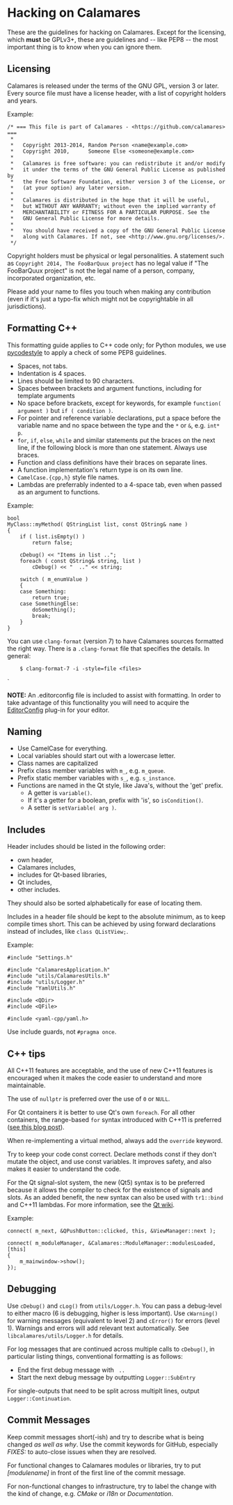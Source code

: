 Hacking on Calamares
====================

These are the guidelines for hacking on Calamares. Except for the licensing,
which **must** be GPLv3+, these are guidelines and -- like PEP8 -- the most
important thing is to know when you can ignore them.


Licensing
---------
Calamares is released under the terms of the GNU GPL, version 3 or later.
Every source file must have a license header, with a list of copyright holders and years.

Example:
```
/* === This file is part of Calamares - <https://github.com/calamares> ===
 *
 *   Copyright 2013-2014, Random Person <name@example.com>
 *   Copyright 2010,      Someone Else <someone@example.com>
 *
 *   Calamares is free software: you can redistribute it and/or modify
 *   it under the terms of the GNU General Public License as published by
 *   the Free Software Foundation, either version 3 of the License, or
 *   (at your option) any later version.
 *
 *   Calamares is distributed in the hope that it will be useful,
 *   but WITHOUT ANY WARRANTY; without even the implied warranty of
 *   MERCHANTABILITY or FITNESS FOR A PARTICULAR PURPOSE. See the
 *   GNU General Public License for more details.
 *
 *   You should have received a copy of the GNU General Public License
 *   along with Calamares. If not, see <http://www.gnu.org/licenses/>.
 */
```
Copyright holders must be physical or legal personalities. A statement such as
`Copyright 2014, The FooBarQuux project` has no legal value if "The FooBarQuux
project" is not the legal name of a person, company, incorporated
organization, etc.

Please add your name to files you touch when making any contribution (even if
it's just a typo-fix which might not be copyrightable in all jurisdictions).


Formatting C++
--------------
This formatting guide applies to C++ code only; for Python modules, we use
[pycodestyle](https://github.com/PyCQA/pycodestyle) to apply a check of
some PEP8 guidelines.

* Spaces, not tabs.
* Indentation is 4 spaces.
* Lines should be limited to 90 characters.
* Spaces between brackets and argument functions, including for template arguments
* No space before brackets, except for keywords, for example `function( argument )` but
  `if ( condition )`.
* For pointer and reference variable declarations, put a space before the variable name
  and no space between the type and the `*` or `&`, e.g. `int* p`.
* `for`, `if`, `else`, `while` and similar statements put the braces on the next line,
  if the following block is more than one statement. Always use braces.
* Function and class definitions have their braces on separate lines.
* A function implementation's return type is on its own line.
* `CamelCase.{cpp,h}` style file names.
* Lambdas are preferrably indented to a 4-space tab, even when passed as an
  argument to functions.

Example:
```
bool
MyClass::myMethod( QStringList list, const QString& name )
{
    if ( list.isEmpty() )
        return false;

    cDebug() << "Items in list ..";
    foreach ( const QString& string, list )
        cDebug() << "  .." << string;

    switch ( m_enumValue )
    {
    case Something:
        return true;
    case SomethingElse:
        doSomething();
        break;
    }
}
```

You can use `clang-format` (version 7) to have Calamares sources formatted
the right way. There is a `.clang-format` file that specifies the details.
In general:
```
    $ clang-format-7 -i -style=file <files>
```
`

**NOTE:** An .editorconfig file is included to assist with formatting. In
order to take advantage of this functionality you will need to acquire the
[EditorConfig](http://editorconfig.org/#download) plug-in for your editor.


Naming
------
* Use CamelCase for everything.
* Local variables should start out with a lowercase letter.
* Class names are capitalized
* Prefix class member variables with `m_`, e.g. `m_queue`.
* Prefix static member variables with `s_`, e.g. `s_instance`.
* Functions are named in the Qt style, like Java's, without the 'get' prefix.
    * A getter is `variable()`.
    * If it's a getter for a boolean, prefix with 'is', so `isCondition()`.
    * A setter is `setVariable( arg )`.


Includes
--------
Header includes should be listed in the following order:

* own header,
* Calamares includes,
* includes for Qt-based libraries,
* Qt includes,
* other includes.

They should also be sorted alphabetically for ease of locating them.

Includes in a header file should be kept to the absolute minimum, as to keep
compile times short. This can be achieved by using forward declarations
instead of includes, like `class QListView;`.

Example:
```
#include "Settings.h"

#include "CalamaresApplication.h"
#include "utils/CalamaresUtils.h"
#include "utils/Logger.h"
#include "YamlUtils.h"

#include <QDir>
#include <QFile>

#include <yaml-cpp/yaml.h>
```

Use include guards, not `#pragma once`.


C++ tips
--------
All C++11 features are acceptable, and the use of new C++11 features is encouraged when
it makes the code easier to understand and more maintainable.

The use of `nullptr` is preferred over the use of `0` or `NULL`.

For Qt containers it is better to use Qt's own `foreach`. For all other containers, the
range-based `for` syntax introduced with C++11 is preferred ([see this blog post][1]).

When re-implementing a virtual method, always add the `override` keyword.

Try to keep your code const correct. Declare methods const if they don't mutate the
object, and use const variables. It improves safety, and also makes it easier to
understand the code.

For the Qt signal-slot system, the new (Qt5) syntax is to be preferred because it allows
the compiler to check for the existence of signals and slots. As an added benefit, the
new syntax can also be used with `tr1::bind` and C++11 lambdas. For more information, see
the [Qt wiki][2].

Example:
```
connect( m_next, &QPushButton::clicked, this, &ViewManager::next );

connect( m_moduleManager, &Calamares::ModuleManager::modulesLoaded, [this]
{
    m_mainwindow->show();
});
```

[1]: http://blog.qt.digia.com/blog/2011/05/26/cpp0x-in-qt/
[2]: http://qt-project.org/wiki/New_Signal_Slot_Syntax


Debugging
---------
Use `cDebug()` and `cLog()` from `utils/Logger.h`. You can pass a debug-level to
either macro (6 is debugging, higher is less important). Use `cWarning()` for warning
messages (equivalent to level 2) and `cError()` for errors (level 1). Warnings
and errors will add relevant text automatically. See `libcalamares/utils/Logger.h`
for details.

For log messages that are continued across multiple calls to `cDebug()`,
in particular listing things, conventional formatting is as follows:
* End the first debug message with ` ..`
* Start the next debug message by outputting `Logger::SubEntry`

For single-outputs that need to be split across multiplt lines,
output `Logger::Continuation`.


Commit Messages
---------------
Keep commit messages short(-ish) and try to describe what is being changed
*as well as why*. Use the commit keywords for GitHub, especially *FIXES:*
to auto-close issues when they are resolved.

For functional changes to Calamares modules or libraries, try to put
*[modulename]* in front of the first line of the commit message.

For non-functional changes to infrastructure, try to label the change
with the kind of change, e.g. *CMake* or *i18n* or *Documentation*.
